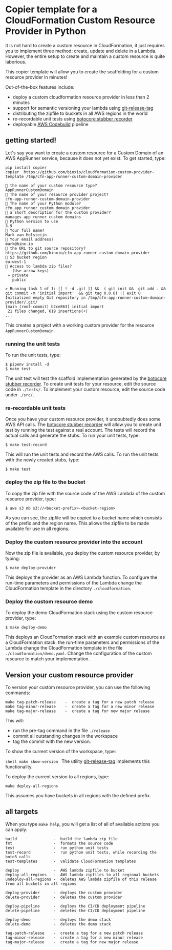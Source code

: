 Copier template for a CloudFormation Custom Resource Provider in Python
==============================================================
It is not hard to create a custom resource in CloudFormation, it just requires you
to implement three method: create, update and delete in a Lambda. However,
the entire setup to create and maintain a custom resource is quite laborious.

This copier template will allow you to create the scaffolding for a custom
resource provider in minutes!

Out-of-the-box features include:
- deploy a custom cloudformation resource provider in less than 2 minutes
- support for semantic versioning your lambda using [git-release-tag](https://github.com/binxio/git-release-tag)
- distributing the zipfile to buckets in all AWS regions in the world
- re-recordable unit tests using [botocore stubber recorder](https://pypi.org/project/botocore-stubber-recorder/)
- deployable [AWS Codebuild](https://aws.amazon.com/codebuild/) pipeline

## getting started!
Let's say you want to create a custom resource for a Custom Domain of an AWS AppRunner service,
because it does not yet exist. To get started, type:

```shell
pip install copier
copier  https://github.com/binxio/cloudformation-custom-provider-template /tmp/cfn-app-runner-custom-domain-provider

🎤 the name of your custom resource type?
AppRunnerCustomDomain
🎤 The name of your resource provider project?
cfn-app-runner-custom-domain-provider
🎤 The name of your Python module?
cfn_app_runner_custom_domain_provider
🎤 a short description for the custom provider?
manages app runner custom domains
🎤 Python version to use
3.9
🎤 Your full name?
Mark van Holsteijn
🎤 Your email address?
mark@binx.io
🎤 the URL to git source repository?
https://github.com/binxio/cfn-app-runner-custom-domain-provider
🎤 S3 bucket region
eu-west-1
🎤 Access to lambda zip files?
   (Use arrow keys)
 » private
   public

> Running task 1 of 1: [[ ! -d .git ]] &&  ( git init &&  git add . &&  git commit -m 'initial import'  && git tag 0.0.0) || exit 0
Initialized empty Git repository in /tmp/cfn-app-runner-custom-domain-provider/.git/
[main (root-commit) b2ce863] initial import
 21 files changed, 619 insertions(+)
...
````
This creates a project with a working custom provider for the resource `AppRunnerCustomDomain`.

### running the unit tests
To run the unit tests, type:
```shell
$ pipenv install -d
$ make test
```
The unit test will test the scaffold implementation generated by the [botocore stubber recorder](https://pypi.org/project/botocore-stubber-recorder/).
To create unit tests for your resource, edit the source code in `./tests/`. To implement your custom
resource, edit the source code under `./src/`.

### re-recordable unit tests
Once you have your custom resource provider, it undoubtedly does some AWS API calls.
The [botocore stubber recorder](https://pypi.org/project/botocore-stubber-recorder/) will
allow you to create unit test by running the test against a real account. The tests
will record the actual calls and generate the stubs. To run your unit tests, type:

```shell
$ make test-record
```
This will run the unit tests and record the AWS calls. To run the unit tests with the
newly created stubs, type:

```shell
$ make test
```


### deploy the zip file to the bucket
To copy the zip file with the source code of the AWS Lambda of the custom resource provider, type:
```shell
$ aws s3 mb s3://<bucket-prefix>-<bucket-region>
```
As you can see, the zipfile will be copied to a bucket name which consists of the prefix
and the region name.  This allows the zipfile to be made available for use in
all regions.

### Deploy the custom resource provider into the account
Now the zip file is available, you deploy the custom resource provider, by typing:
```shell
$ make deploy-provider
```
This deploys the provider as an AWS Lambda function. To configure
the run-time parameters and permissions of the Lambda change the CloudFormation
template in the directory `./cloudformation`.

### Deploy the custom resource demo
To deploy the demo CloudFormation stack using the custom resource provider, type:
```shell
$ make deploy-demo
```
This deploys an CloudFormation stack with an example custom resource as a CloudFormation stack.
the run-time parameters and permissions of the Lambda change the CloudFormation
template in the file `./cloudformation/demo.yaml`. Change the configuration of the custom
resource to match your implementation.


## Version your custom resource provider
To version your custom resource provider, you can use the following commands:

```text
make tag-patch-release    -  create a tag for a new patch release
make tag-minor-release    -  create a tag for a new minor release
make tag-major-release    -  create a tag for new major release
```

This will:
- run the pre-tag command in the file `./release`
- commit all outstanding changes in the workspace
- tag the commit with the new version.

To show the current version of the workspace, type:

``shell
make show-version
``
The utility [git-release-tag](https://github.com/binxio/git-release-tag)
implements this functionality.

To deploy the current version to all regions, type:

```shell
make deploy-all-regions
```
This assumes you have buckets in all regions with the defined prefix.


## all targets
When you type `make help`, you will get a list of all of available actions you can apply.

```text
build                -  build the lambda zip file
fmt                  -  formats the source code
test                 -  run python unit tests
test-record          -  run python unit tests, while recording the boto3 calls
test-templates       -  validate CloudFormation templates

deploy               -  AWS lambda zipfile to bucket
deploy-all-regions   -  AWS lambda zipfiles to all regional buckets
undeploy-all-regions -  deletes AWS lambda zipfile of this release from all buckets in all regions

deploy-provider      -  deploys the custom provider
delete-provider      -  deletes the custom provider

deploy-pipeline      -  deploys the CI/CD deployment pipeline
delete-pipeline      -  deletes the CI/CD deployment pipeline

deploy-demo          -  deploys the demo stack
delete-demo          -  deletes the demo stack

tag-patch-release    -  create a tag for a new patch release
tag-minor-release    -  create a tag for a new minor release
tag-major-release    -  create a tag for new major release
```

